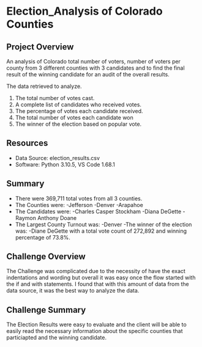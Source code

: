 # Election_Analysis of Colorado Counties

## Project Overview

An analysis of Colorado total number of voters, number of voters per county from 3 different counties with 3 candidates and to find the final result of the winning candidate for an audit of the overall results.

The data retrieved to analyze.
1. The total number of votes cast.
2. A complete list of candidates who received votes.
3. The percentage of votes each candidate received.
4. The total number of votes each candidate won
5. The winner of the election based on popular vote.

## Resources

- Data Source: election_results.csv
- Software: Python 3.10.5, VS Code 1.68.1

## Summary

- There were 369,711 total votes from all 3 counties.
- The Counties were:
  -Jefferson
  -Denver
  -Arapahoe
- The Candidates were:
  -Charles Casper Stockham
  -Diana DeGette
  -Raymon Anthony Doane
- The Largest County Turnout was:
  -Denver
-The winner of the election was:
  -Diane DeGette with a total vote count of 272,892 and winning percentage of 73.8%.
  
## Challenge Overview

The Challenge was complicated due to the necessity of have the exact indentations and wording but overall it was easy once the flow started with the if and with statements.
I found that with this amount of data from the data source, it was the best way to analyze the data.

## Challenge Summary

The Election Results were easy to evaluate and the client will be able to easily read the necessary information about the specific counties that particiapted and the winning candidate.

